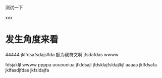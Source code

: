 测试一下

xxx
# 发生角度来看
44444
jklfdsafsdajslfda
额为我符文啊
jfsdafdas
wwww

fdsjakljl
wwww
ppppa
uououoiua
jfkldsajl
jfdsklajfsldajlkjl
aaaaa
jklfdsafa
jklfasdjfdas
jkfsldajfa